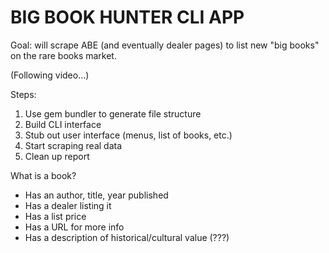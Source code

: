 # BIG BOOK HUNTER CLI APP

Goal: will scrape ABE (and eventually dealer pages) to list new "big books" on the rare books market.

(Following video...)

Steps:
1. Use gem bundler to generate file structure
2. Build CLI interface
3. Stub out user interface (menus, list of books, etc.)
3. Start scraping real data
4. Clean up report

What is a book?
- Has an author, title, year published
- Has a dealer listing it
- Has a list price
- Has a URL for more info
- Has a description of historical/cultural value (???)

